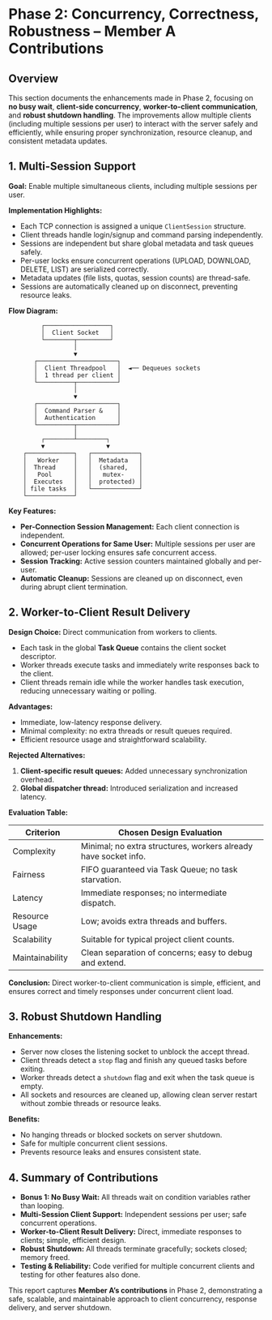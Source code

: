 # Phase 2: Concurrency, Correctness, Robustness – Member A Contributions

## Overview

This section documents the enhancements made in Phase 2, focusing on **no busy wait**, **client-side concurrency**, **worker-to-client communication**, and **robust shutdown handling**. The improvements allow multiple clients (including multiple sessions per user) to interact with the server safely and efficiently, while ensuring proper synchronization, resource cleanup, and consistent metadata updates.
 
## 1. Multi-Session Support

**Goal:** Enable multiple simultaneous clients, including multiple sessions per user.

**Implementation Highlights:**

* Each TCP connection is assigned a unique `ClientSession` structure.
* Client threads handle login/signup and command parsing independently.
* Sessions are independent but share global metadata and task queues safely.
* Per-user locks ensure concurrent operations (UPLOAD, DOWNLOAD, DELETE, LIST) are serialized correctly.
* Metadata updates (file lists, quotas, session counts) are thread-safe.
* Sessions are automatically cleaned up on disconnect, preventing resource leaks.

**Flow Diagram:**

```
         ┌──────────────────┐
         │  Client Socket   │
         └────────┬─────────┘
                  │
                  ▼
       ┌──────────────────────┐
       │  Client Threadpool   │  ◄── Dequeues sockets
       │  1 thread per client │
       └──────────┬───────────┘
                  │
                  ▼
       ┌──────────────────────┐
       │  Command Parser &    │
       │  Authentication      │
       └──────────┬───────────┘
                  │
         ┌────────┴────────┐
         ▼                 ▼  
    ┌─────────────┐   ┌─────────────┐  
    │   Worker    │   │  Metadata   │
    │  Thread     │   │  (shared,   │
    │   Pool      │   │   mutex-    │
    │  Executes   │   │  protected) │
    │ file tasks  │   └─────────────┘
    └─────────────┘ 

```

**Key Features:**

* **Per-Connection Session Management:** Each client connection is independent.
* **Concurrent Operations for Same User:** Multiple sessions per user are allowed; per-user locking ensures safe concurrent access.
* **Session Tracking:** Active session counters maintained globally and per-user.
* **Automatic Cleanup:** Sessions are cleaned up on disconnect, even during abrupt client termination.
 

## 2. Worker-to-Client Result Delivery

**Design Choice:** Direct communication from workers to clients.

* Each task in the global **Task Queue** contains the client socket descriptor.
* Worker threads execute tasks and immediately write responses back to the client.
* Client threads remain idle while the worker handles task execution, reducing unnecessary waiting or polling.

**Advantages:**

* Immediate, low-latency response delivery.
* Minimal complexity: no extra threads or result queues required.
* Efficient resource usage and straightforward scalability.

**Rejected Alternatives:**

1. **Client-specific result queues:** Added unnecessary synchronization overhead.
2. **Global dispatcher thread:** Introduced serialization and increased latency.

**Evaluation Table:**

| Criterion       | Chosen Design Evaluation                                        |
| --------------- | --------------------------------------------------------------- |
| Complexity      | Minimal; no extra structures, workers already have socket info. |
| Fairness        | FIFO guaranteed via Task Queue; no task starvation.             |
| Latency         | Immediate responses; no intermediate dispatch.                  |
| Resource Usage  | Low; avoids extra threads and buffers.                          |
| Scalability     | Suitable for typical project client counts.                     |
| Maintainability | Clean separation of concerns; easy to debug and extend.         |

**Conclusion:**
Direct worker-to-client communication is simple, efficient, and ensures correct and timely responses under concurrent client load.
 

## 3. Robust Shutdown Handling

**Enhancements:**

* Server now closes the listening socket to unblock the accept thread.
* Client threads detect a `stop` flag and finish any queued tasks before exiting.
* Worker threads detect a `shutdown` flag and exit when the task queue is empty.
* All sockets and resources are cleaned up, allowing clean server restart without zombie threads or resource leaks.

**Benefits:**

* No hanging threads or blocked sockets on server shutdown.
* Safe for multiple concurrent client sessions.
* Prevents resource leaks and ensures consistent state.
 

## 4. Summary of Contributions

* **Bonus 1: No Busy Wait:** All threads wait on condition variables rather than looping.
* **Multi-Session Client Support:** Independent sessions per user; safe concurrent operations.
* **Worker-to-Client Result Delivery:** Direct, immediate responses to clients; simple, efficient design.
* **Robust Shutdown:** All threads terminate gracefully; sockets closed; memory freed.
* **Testing & Reliability:** Code verified for multiple concurrent clients and testing for other features also done.
 

This report captures **Member A’s contributions** in Phase 2, demonstrating a safe, scalable, and maintainable approach to client concurrency, response delivery, and server shutdown.

